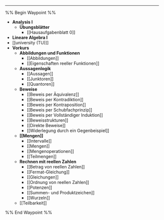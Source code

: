 ***

%% Begin Waypoint %%
- **Analysis I**
	- **Übungsblätter**
		- [[Hausaufgabenblatt 0]]
- **Lineare Algebra I**
- [[university (TU)]]
- **Vorkurs**
	- **Abbildungen und Funktionen**
		- [[Abbildungen]]
		- [[Eigenschaften reeller Funktionen]]
	- **Aussagenlogik**
		- [[Aussagen]]
		- [[Junktoren]]
		- [[Quantoren]]
	- **Beweise**
		- [[Beweis per Äquivalenz]]
		- [[Beweis per Kontradiktion]]
		- [[Beweis per Kontraposition]]
		- [[Beweis per Schubfachprinzip]]
		- [[Beweis per Vollständiger Induktion]]
		- [[Beweisstrukturen]]
		- [[Direkte Beweise]]
		- [[Widerlegung durch ein Gegenbeispiel]]
	- **[[Mengen]]**
		- [[Intervalle]]
		- [[Mengen]]
		- [[Mengenoperationen]]
		- [[Teilmengen]]
	- **Rechnen mit reellen Zahlen**
		- [[Betrag von reellen Zahlen]]
		- [[Fermat-Gleichung]]
		- [[Gleichungen]]
		- [[Ordnung von reellen Zahlen]]
		- [[Potenzen]]
		- [[Summen- und Produktzeichen]]
		- [[Wurzeln]]
	- [[Teilbarkeit]]

%% End Waypoint %%